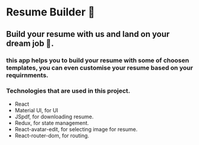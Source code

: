 # Resume Builder 📄

## Build your resume with us and land on your dream job 🤩.

### this app helps you to build your resume with some of choosen templates, you can even customise your resume based on your requirnments. 

### Technologies that are used in this project.
  <ul>
    <li>React</li> 
    <li>Material UI, for UI</li>  
    <li>JSpdf, for downloading resume.</li> 
    <li>Redux, for state management.</li>  
    <li>React-avatar-edit, for selecting image for resume.</li>
    <li>React-router-dom, for routing.</li>
  </ul>
 



